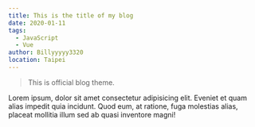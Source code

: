 ```yaml
---
title: This is the title of my blog
date: 2020-01-11
tags: 
  - JavaScript
  - Vue
author: Billyyyyy3320
location: Taipei  
---
```


> This is official blog theme.

Lorem ipsum, dolor sit amet consectetur adipisicing elit. Eveniet et quam alias impedit quia incidunt. Quod eum, at ratione, fuga molestias alias, placeat mollitia illum sed ab quasi inventore magni!
